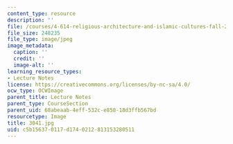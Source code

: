 ```yaml
---
content_type: resource
description: ''
file: /courses/4-614-religious-architecture-and-islamic-cultures-fall-2002/c5b156370117d1740212813153280511_3041.jpg
file_size: 248235
file_type: image/jpeg
image_metadata:
  caption: ''
  credit: ''
  image-alt: ''
learning_resource_types:
- Lecture Notes
license: https://creativecommons.org/licenses/by-nc-sa/4.0/
ocw_type: OCWImage
parent_title: Lecture Notes
parent_type: CourseSection
parent_uid: 68abeaab-4eff-532c-e858-18d3ffb567bd
resourcetype: Image
title: 3041.jpg
uid: c5b15637-0117-d174-0212-813153280511
---
```


